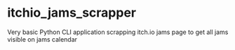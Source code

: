 # itchio_jams_scrapper
Very basic Python CLI application scrapping itch.io jams page to get all jams visible on jams calendar
